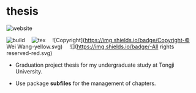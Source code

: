 # thesis

![website](https://img.shields.io/badge/version-0.1+-green.svg)

![build](https://img.shields.io/badge/build-succeeded-brightgreen.svg) &emsp;![tex](https://img.shields.io/badge/TeX-XeLaTeX-blue.svg) &emsp;![Copyright](https://img.shields.io/badge/Copyright-© Wei Wang-yellow.svg) &emsp;![](https://img.shields.io/badge/-All rights reserved-red.svg)


* Graduation project thesis for my undergraduate study at Tongji University.

* Use package **subfiles** for the management of chapters.